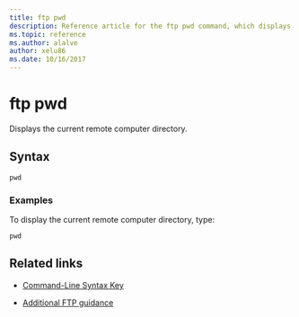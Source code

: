 ```yaml
---
title: ftp pwd
description: Reference article for the ftp pwd command, which displays the current remote computer directory.
ms.topic: reference
ms.author: alalve
author: xelu86
ms.date: 10/16/2017
---
```



# ftp pwd



Displays the current remote computer directory.

## Syntax

```
pwd
```

### Examples

To display the current remote computer directory, type:

```
pwd
```

## Related links

- [Command-Line Syntax Key](command-line-syntax-key.md)

- [Additional FTP guidance](/previous-versions/orphan-topics/ws.10/cc756013(v=ws.10))
